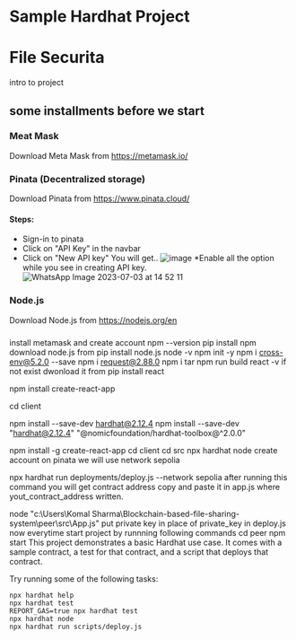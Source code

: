 # Sample Hardhat Project
# File Securita
intro to project

## some installments before we start
### Meat Mask
Download  Meta Mask from https://metamask.io/
### Pinata (Decentralized storage)
Download  Pinata from https://www.pinata.cloud/
<br>
#### Steps:
* Sign-in to pinata
* Click on "API Key" in the navbar
* Click on "New API key" You will get..
  ![image](https://github.com/komal5689/Blockchain-based-file-sharing-system/assets/109617644/e700d883-daa0-4c5c-9149-371849e6eaf1)
  *Enable all the option while you see in creating API key.
  ![WhatsApp Image 2023-07-03 at 14 52 11](https://github.com/komal5689/Blockchain-based-file-sharing-system/assets/109617644/d4e76775-dcf5-4371-b206-0db88695bab2)


### Node.js
Download  Node.js from https://nodejs.org/en
### 
install metamask and create account
npm --version
pip install npm
download node.js from 
pip install node.js
node -v
npm init -y 
npm i cross-env@5.2.0 --save
npm i request@2.88.0
npm i tar
npm run build
react -v
if not exist dwonload it from 
pip install react

npm install  create-react-app

cd client


npm install --save-dev hardhat@2.12.4
npm install --save-dev "hardhat@2.12.4" "@nomicfoundation/hardhat-toolbox@^2.0.0"


npm install -g create-react-app
cd client
cd src
npx hardhat node
create account on pinata 
we will use network sepolia

npx hardhat run deployments/deploy.js --network sepolia
after running this command you will get contract address copy and paste it in app.js where yout_contract_address written.

node "c:\Users\Komal Sharma\Blockchain-based-file-sharing-system\peer\src\App.js"
put private key in place of private_key in deploy.js
now everytime start project by runnning following commands 
cd peer
npm start
This project demonstrates a basic Hardhat use case. It comes with a sample contract, a test for that contract, and a script that deploys that contract.

Try running some of the following tasks:

```shell
npx hardhat help
npx hardhat test
REPORT_GAS=true npx hardhat test
npx hardhat node
npx hardhat run scripts/deploy.js
```
